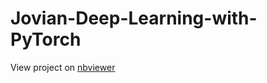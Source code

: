 # Jovian-Deep-Learning-with-PyTorch

View project on [nbviewer](https://nbviewer.org/github/phatphudo/Jovian-Deep-Learning-with-PyTorch/blob/master/Project%20-%20Train%20a%20Deep%20Learning%20Model%20from%20Scratch/intel_image_Classification_v2.ipynb)
